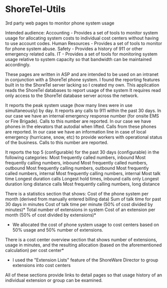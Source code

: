 ShoreTel-Utils
==============

3rd party web pages to monitor phone system usage

Intended audience:
  Accounting - Provides a set of tools to monitor system usage for allocating system costs to individual cost centers without having to use account codes.
  Human Resources - Provides a set of tools to monitor for phone system abuse.
  Safety - Provides a history of 911 or other emergency related calls.
  IT - Provides a set of tools for monitoring system usage relative to system capacity so that bandwidth can be maintained accordingly.

These pages are written in ASP and are intended to be used on an intranet in conjunction with a ShoreTel phone system.
I found the reporting features built in to the ShoreTel server lacking so I created my own.
This application reads the ShoreTel databases to report usage of the system
It requires read only access to the ShoreTel database server across the network.

It reports the peak system usage (how many lines were in use simultaneously) by day.
It reports any calls to 911 within the past 30 days.
In our case we have an internal emergency response number (for onsite EMS or Fire Brigade). Calls to this number are reported.
In our case we have phones in the elevators that autodial when lifted. Calls from these phones are reported.
In our case we have an information line in case of local emergency (hurricane, snow, etc) to provide workers with operational status of the business. Calls to this number are reported.

It reports the top 5 (configurable) for the past 30 days (configurable) in the following categories:
  Most frequently called numbers, inbound
  Most frequently calling numbers, inbound
  Most frequently called numbers, outbound
  Most frequently calling numbers, outbound
  Most frequently called numbers, internal
  Most frequently calling numbers, internal
  Most talk time
  Longest duration calls
  Longest hold times, inbound calls only
  Longest duration long distance calls
  Most frequently calling numbers, long distance

There is a statistics section that shows:
  Cost of the phone system per month (derived from manually entered billing data)
  Sum of talk time for past 30 days in minutes
  Cost of talk time per minute (50% of cost divided by minutes)*
  Total number of extensions in system
  Cost of an extension per month (50% of cost divided by extensions)*
* We allocated the cost of phone system usage to cost centers based on 50% usage and 50% number of extensions.

There is a cost center overview section that shows number of extensions, usage in minutes, and the resulting allocation (based on the aforementioned calculation) per cost center*
* I used the "Extension Lists" feature of the ShoreWare Director to group extensions into cost centers

All of these sections provide links to detail pages so that usage history of an individual extension or group can be examined.
